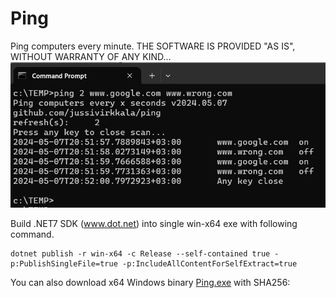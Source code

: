 # Ping
Ping computers every minute. THE SOFTWARE IS PROVIDED "AS IS", WITHOUT WARRANTY OF ANY KIND...
![Ping console output](Ping1.png)

Build .NET7 SDK (www.dot.net) into single win-x64 exe with following command.
```
dotnet publish -r win-x64 -c Release --self-contained true -p:PublishSingleFile=true -p:IncludeAllContentForSelfExtract=true
``` 
You can also download x64 Windows binary [Ping.exe](Ping.exe)
 with SHA256: 



